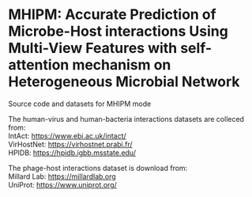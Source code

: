 # MHIPM: Accurate Prediction of Microbe-Host interactions Using Multi-View Features with self-attention mechanism on Heterogeneous Microbial Network
Source code and datasets for MHIPM mode


The human-virus and human-bacteria interactions datasets are colleced from:  
IntAct: https://www.ebi.ac.uk/intact/  
VirHostNet: https://virhostnet.prabi.fr/  
HPIDB: https://hpidb.igbb.msstate.edu/ 

The phage-host interactions dataset is download from:  
Millard Lab: https://millardlab.org  
UniProt: https://www.uniprot.org/
